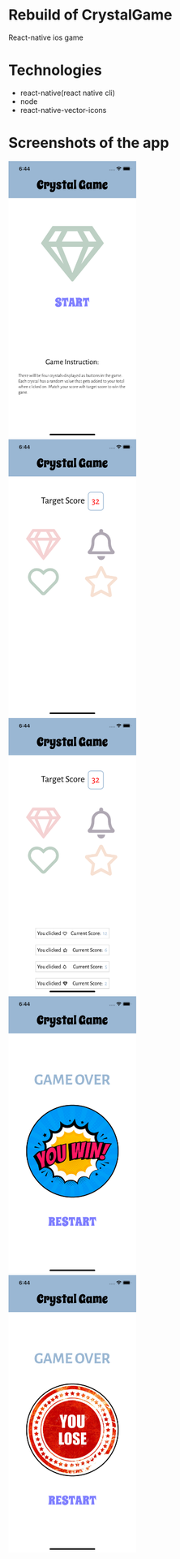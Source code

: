 # Rebuild of CrystalGame
React-native ios game 

# Technologies
- react-native(react native cli)
- node
- react-native-vector-icons

# Screenshots of the app
<img src="gameScreenShoot/screenshot1.png" width="50%"/>
<img src="gameScreenShoot/screenshot2.png" width="50%"/>
<img src="gameScreenShoot/screenshot3.png" width="50%"/>
<img src="gameScreenShoot/screenshot4.png" width="50%"/>
<img src="gameScreenShoot/screenshot5.png" width="50%"/>

